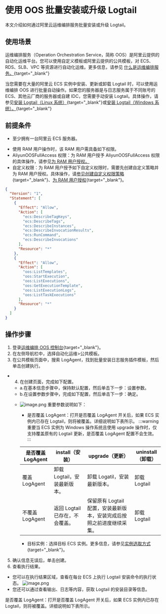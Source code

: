 # 使用 OOS 批量安装或升级 Logtail

本文介绍如何通过阿里云运维编排服务批量安装或升级 Logtail。

## 使用场景

运维编排服务（Operation Orchestration Service，简称 OOS）是阿里云提供的自动化运维平台。您可以使用自定义模板或阿里云提供的公共模板，对 ECS、RDS、SLB、VPC 等资源进行自动化运维。更多信息，请参见 [什么是运维编排服务。](https://help.aliyun.com/document_detail/120556.html?spm=a2c4g.11186623.0.i1){target="_blank"}

当您需要在大量的阿里云 ECS 实例中安装、更新或卸载 Logtail 时，可以使用运维编排 OOS 进行批量自动操作。如果您的服务器是与日志服务属于不同账号的 ECS、其他云厂商的服务器或自建 IDC，您需要手动安装 Logtail。具体操作，请参见[安装 Logtail（Linux 系统）](https://help.aliyun.com/zh/sls/user-guide/install-logtail-on-a-linux-server?spm=a2c4g.11186623.0.i3#concept-u5y-3lv-vdb){target="_blank"}或[安装 Logtail（Windows 系统）。](https://help.aliyun.com/zh/sls/user-guide/install-logtail-on-a-windows-server?spm=a2c4g.11186623.0.i6){target="_blank"}

## 前提条件

- 至少拥有一台阿里云 ECS 服务器。

* 使用 RAM 用户操作时，该 RAM 用户需具备如下权限。
* AliyunOOSFullAccess 权限：为 RAM 用户授予 AliyunOOSFullAccess 权限的具体操作，请参见[为 RAM 用户授权。](https://help.aliyun.com/zh/ram/user-guide/grant-permissions-to-the-ram-user?spm=a2c4g.11186623.0.i11)
* 自定义权限：为 RAM 用户授予如下自定义权限时，需要先创建自定义策略并为 RAM 用户授权。具体操作，请[参见创建自定义权限策略](https://help.aliyun.com/zh/ram/user-guide/create-a-custom-policy?spm=a2c4g.11186623.0.i17){target="_blank"}、[为 RAM 用户授权](https://help.aliyun.com/zh/ram/user-guide/grant-permissions-to-the-ram-user?spm=a2c4g.11186623.0.i18){target="_blank"}。

```json
{
  "Version": "1",
  "Statement": [
    {
      "Effect": "Allow",
      "Action": [
        "ecs:DescribeTagKeys",
        "ecs:DescribeTags",
        "ecs:DescribeInstances",
        "ecs:DescribeInvocationResults",
        "ecs:RunCommand",
        "ecs:DescribeInvocations"
      ],
      "Resource": "*"
    },
    {
      "Effect": "Allow",
      "Action": [
        "oos:ListTemplates",
        "oos:StartExecution",
        "oos:ListExecutions",
        "oos:GetExecutionTemplate",
        "oos:ListExecutionLogs",
        "oos:ListTaskExecutions"
      ],
      "Resource": "*"
    }
  ]
}
```

## 操作步骤

1.  登录[运维编排 OOS 控制台](https://account.aliyun.com/login/login.htm?oauth_callback=https%3A%2F%2Foos.console.aliyun.com%2F%3Fspm%3Da2c4g.11186623.0.0.69233028xdubSL&lang=zh){target="_blank"}。
2.  在左侧导航栏中，选择自动化运维>公共模板。
3.  在公共模板页面中，搜索 LogAgent，找到批量安装日志服务插件模板，然后单击创建执行。

- 4. 在创建页面，完成如下配置。

  - a.在基本信息步骤中，保持默认配置，然后单击下一步：设置参数。
  - b.在设置参数步骤中，完成如下配置，然后单击下一步：确定。

  * ![image.png](./img/oss1.png)
    重要参数说明如下：

    - 是否覆盖 LogAgent：打开是否覆盖 LogAgent 开关后，如果 ECS 实例内已存在 Logtail，则将被覆盖。详细说明如下表所示。
    :::warning
      重要当 ECS 实例为 Windows 操作系统且使用 upgrade 操作时，仅支持覆盖原有的 Logtail 更新，是否覆盖 LogAgent 配置不会生效。
    :::

    | 是否覆盖 LogAgent | install（安装）                 | upgrade（更新）                                                       | uninstall（卸载） |
    | ----------------- | ------------------------------- | --------------------------------------------------------------------- | ----------------- |
    | 覆盖 LogAgent     | 卸载 Logtail，安装最新版本。    | 卸载 Logatil，安装最新版本。                                          | 卸载 Logtail      |
    | 不覆盖 LogAgent   | 返回 Logtail 已存在，不会覆盖。 | 保留原有 Logtail 配置，安装最新版本，安装完成后按照之前进度继续采集。 | 卸载 Logtail      |

    - 目标实例：选择目标 ECS 实例。更多信息，请参见[实例选取方式](https://help.aliyun.com/zh/sls/user-guide/install-logtail-on-ecs-instances?spm=a2c4g.11186623.0.i3#table-pf1-ty1-5qj){target="_blank"}。

5. 确认信息无误后，单击创建。
6. 查看执行结果。

- 您可以在执行结果区域，查看在每台 ECS 上执行 Logtail 安装命令的执行状态。
  ![image.png](./img/oss2.png)
- 您还可以通过查看输出、日志等内容，获取 Logtail 的安装目录等信息。

是否覆盖 LogAgent：打开是否覆盖 LogAgent 开关后，如果 ECS 实例内已存在 Logtail，则将被覆盖。详细说明如下表所示。
